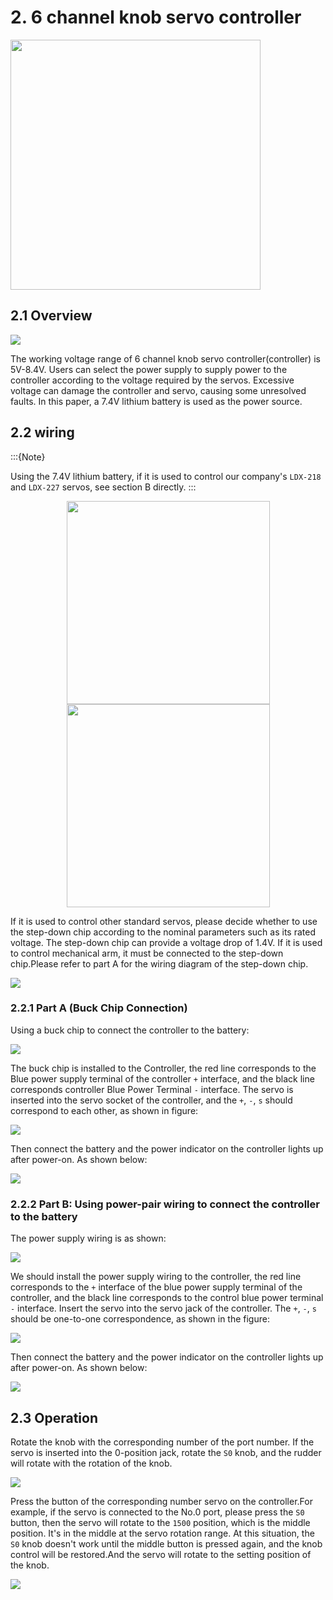# 2. 6 channel knob servo controller

<img src="../_static/media/chapter_2/image2.jpeg" class="common_img" style="width:400px;"/>

## 2.1 Overview

<img src="../_static/media/chapter_2/image3.jpeg" class="common_img" />

The working voltage range of 6 channel knob servo controller(controller) is 5V-8.4V. Users can select the power supply to supply power to the controller according to the voltage required by the servos. Excessive voltage can damage the controller and servo, causing some unresolved faults. In this paper, a 7.4V lithium battery is used as the power source.

## 2.2 wiring

:::{Note}

Using the 7.4V lithium battery, if it is used to control our company's `LDX-218` and `LDX-227` servos, see section B directly.
:::

<p class="common_img" style="text-align:center;">

<img src="../_static/media/chapter_2/image4.jpeg" style="width:325px;"/>

<img src="../_static/media/chapter_2/image5.jpeg" style="width:325px;"/>

</p>


If it is used to control other standard servos, please decide whether to use the step-down chip according to the nominal parameters such as its rated voltage. The step-down chip can provide a voltage drop of 1.4V. If it is used to control mechanical arm, it must be connected to the step-down chip.Please refer to part A for the wiring diagram of the step-down chip.

<img src="../_static/media/chapter_2/image6.png" class="common_img" />

### 2.2.1 Part A (Buck Chip Connection)

Using a buck chip to connect the controller to the battery:

<img src="../_static/media/chapter_2/image7.png" class="common_img" />

The buck chip is installed to the Controller, the red line corresponds to the Blue power supply terminal of the controller `+` interface, and the black line corresponds controller Blue Power Terminal `-` interface. The servo is inserted into the servo socket of the controller, and the `+`, `-`, `s` should correspond to each other, as shown in figure:

<img src="../_static/media/chapter_2/image8.png" class="common_img" />

Then connect the battery and the power indicator on the controller lights up after power-on. As shown below:

<img src="../_static/media/chapter_2/image9.png" class="common_img" />

### 2.2.2 Part B: Using power-pair wiring to connect the controller to the battery

The power supply wiring is as shown:

<img src="../_static/media/chapter_2/image10.png" class="common_img" />

We should install the power supply wiring to the controller, the red line corresponds to the `+` interface of the blue power supply terminal of the controller, and the black line corresponds to the control blue power terminal `-` interface. Insert the servo into the servo jack of the controller. The `+`, `-`, `s` should be one-to-one correspondence, as shown in the figure:

<img src="../_static/media/chapter_2/image11.png" class="common_img" />

Then connect the battery and the power indicator on the controller lights up after power-on. As shown below:

<img src="../_static/media/chapter_2/image12.png" class="common_img" />

## 2.3 Operation

Rotate the knob with the corresponding number of the port number. If the servo is inserted into the 0-position jack, rotate the `S0` knob, and the rudder will rotate with the rotation of the knob.

<img src="../_static/media/chapter_2/image13.png" class="common_img" />

Press the button of the corresponding number servo on the controller.For example, if the servo is connected to the No.0 port, please press the `S0` button, then the servo will rotate to the `1500` position, which is the middle position. It's in the middle at the servo rotation range. At this situation, the `S0` knob doesn't work until the middle button is pressed again, and the knob control will be restored.And the servo will rotate to the setting position of the knob.

<img src="../_static/media/chapter_2/image14.png" class="common_img" />